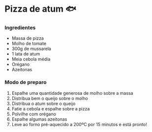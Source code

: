# Pizza de atum :fish:

### Ingredientes

- Massa de pizza
- Molho de tomate
- 300g de mussarela
- 1 lata de atum
- Meia cebola média
- Orégano
- Azeitonas

### Modo de preparo

1. Espalhe uma quantidade generosa de molho sobre a massa
2. Distribua bem o queijo sobre o molho
3. Distribua o atum sobre o queijo
4. Fatie a cebola e espalhe sobre a pizza
5. Polvilhe com orégano
6. Espalhe algumas azeitonas
7. Leve ao forno pré-aquecido a 200ºC por 15 minutos e está pronto!
